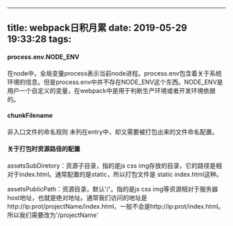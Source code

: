 
---
title: webpack日积月累
date: 2019-05-29 19:33:28
tags:
---

#### process.env.NODE_ENV

在node中，全局变量process表示当前node进程。process.env包含着关于系统环境的信息。但是process.env中并不存在NODE_ENV这个东西。NODE_ENV是用户一个自定义的变量，在webpack中是用于判断生产环境或者开发环境依据的。

#### chunkFilename
非入口文件的命名规则
未列在entry中，却又需要被打包出来的文件命名配置。

#### 关于打包时资源路径的配置

assetsSubDiretory：资源子目录，指的是js css img存放的目录，它的路径是相对于index.html。通常配置的是static，所以打包文件是 static index.html这种。

assetsPublicPath：资源目录，默认'/'。指的是js css img等资源相对于服务器host地址，也就是绝对地址。通常我们访问的地址是http://ip:prot/projectName/index.html，一般不会是http://ip:prot/index.html。所以我们需要改为'/projectName'